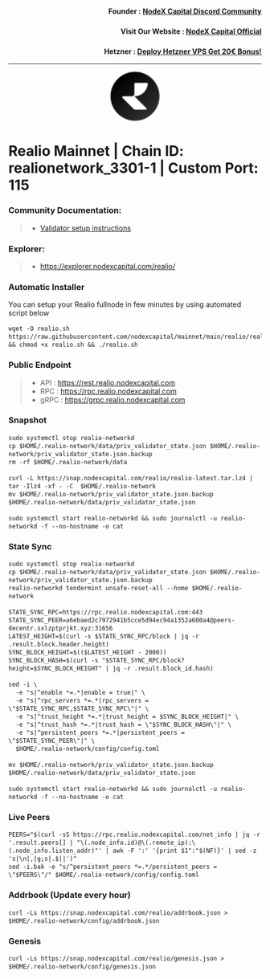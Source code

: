 <h3><p style="font-size:14px" align="right">Founder :
<a href="https://discord.gg/nodexcapital" target="_blank">NodeX Capital Discord Community</a></p></h3>
<h3><p style="font-size:14px" align="right">Visit Our Website :
<a href="https://discord.gg/nodexcapital" target="_blank">NodeX Capital Official</a></p></h3>
<h3><p style="font-size:14px" align="right">Hetzner :
<a href="https://hetzner.cloud/?ref=bMTVi7dcwSgA" target="_blank">Deploy Hetzner VPS Get 20€ Bonus!</a></h3>
<hr>

<p align="center">
  <img height="100" height="auto" src="https://raw.githubusercontent.com/Nodeist/Kurulumlar/main/logos/realio.png">
</p>

# Realio Mainnet | Chain ID: realionetwork_3301-1 | Custom Port: 115

### Community Documentation:
>- [Validator setup instructions](https://github.com/nodexcapital/mainnet/tree/main/realio)

### Explorer:
>-  https://explorer.nodexcapital.com/realio/

### Automatic Installer
You can setup your Realio fullnode in few minutes by using automated script below
```
wget -O realio.sh https://raw.githubusercontent.com/nodexcapital/mainnet/main/realio/realio.sh && chmod +x realio.sh && ./realio.sh
```
### Public Endpoint

>- API : https://rest.realio.nodexcapital.com
>- RPC : https://rpc.realio.nodexcapital.com
>- gRPC : https://grpc.realio.nodexcapital.com

### Snapshot
```
sudo systemctl stop realio-networkd
cp $HOME/.realio-network/data/priv_validator_state.json $HOME/.realio-network/priv_validator_state.json.backup
rm -rf $HOME/.realio-network/data

curl -L https://snap.nodexcapital.com/realio/realio-latest.tar.lz4 | tar -Ilz4 -xf - -C  $HOME/.realio-network
mv $HOME/.realio-network/priv_validator_state.json.backup $HOME/.realio-network/data/priv_validator_state.json

sudo systemctl start realio-networkd && sudo journalctl -u realio-networkd -f --no-hostname -o cat
```

### State Sync
```
sudo systemctl stop realio-networkd
cp $HOME/.realio-network/data/priv_validator_state.json $HOME/.realio-network/priv_validator_state.json.backup
realio-networkd tendermint unsafe-reset-all --home $HOME/.realio-network

STATE_SYNC_RPC=https://rpc.realio.nodexcapital.com:443
STATE_SYNC_PEER=a6ebaed2c7972941b5cce5d94ec94a1352a600a4@peers-decentr.sxlzptprjkt.xyz:31656 
LATEST_HEIGHT=$(curl -s $STATE_SYNC_RPC/block | jq -r .result.block.header.height)
SYNC_BLOCK_HEIGHT=$(($LATEST_HEIGHT - 2000))
SYNC_BLOCK_HASH=$(curl -s "$STATE_SYNC_RPC/block?height=$SYNC_BLOCK_HEIGHT" | jq -r .result.block_id.hash)

sed -i \
  -e "s|^enable *=.*|enable = true|" \
  -e "s|^rpc_servers *=.*|rpc_servers = \"$STATE_SYNC_RPC,$STATE_SYNC_RPC\"|" \
  -e "s|^trust_height *=.*|trust_height = $SYNC_BLOCK_HEIGHT|" \
  -e "s|^trust_hash *=.*|trust_hash = \"$SYNC_BLOCK_HASH\"|" \
  -e "s|^persistent_peers *=.*|persistent_peers = \"$STATE_SYNC_PEER\"|" \
  $HOME/.realio-network/config/config.toml

mv $HOME/.realio-network/priv_validator_state.json.backup $HOME/.realio-network/data/priv_validator_state.json

sudo systemctl start realio-networkd && sudo journalctl -u realio-networkd -f --no-hostname -o cat
```

### Live Peers
```
PEERS="$(curl -sS https://rpc.realio.nodexcapital.com/net_info | jq -r '.result.peers[] | "\(.node_info.id)@\(.remote_ip):\(.node_info.listen_addr)"' | awk -F ':' '{print $1":"$(NF)}' | sed -z 's|\n|,|g;s|.$||')"
sed -i.bak -e "s/^persistent_peers *=.*/persistent_peers = \"$PEERS\"/" $HOME/.realio-network/config/config.toml
```
### Addrbook (Update every hour)
```
curl -Ls https://snap.nodexcapital.com/realio/addrbook.json > $HOME/.realio-network/config/addrbook.json
```
### Genesis
```
curl -Ls https://snap.nodexcapital.com/realio/genesis.json > $HOME/.realio-network/config/genesis.json
```